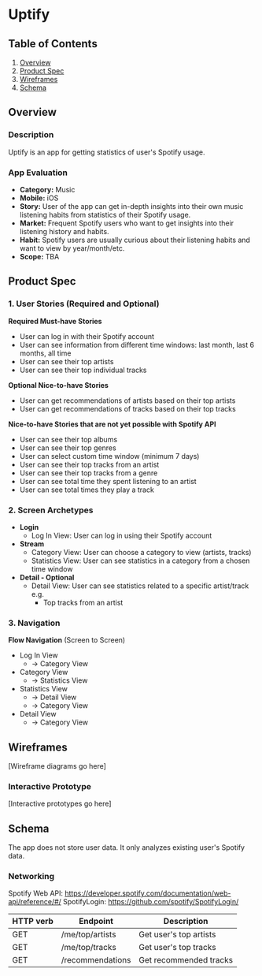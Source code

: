 # Uptify

## Table of Contents
1. [Overview](#Overview)
1. [Product Spec](#Product-Spec)
1. [Wireframes](#Wireframes)
2. [Schema](#Schema)

## Overview
### Description
Uptify is an app for getting statistics of user's Spotify usage.

### App Evaluation
- **Category:** Music
- **Mobile:** iOS
- **Story:** User of the app can get in-depth insights into their own music listening habits from statistics of their Spotify usage.
- **Market:** Frequent Spotify users who want to get insights into their listening history and habits.
- **Habit:** Spotify users are usually curious about their listening habits and want to view by year/month/etc.
- **Scope:** TBA

## Product Spec

### 1. User Stories (Required and Optional)

**Required Must-have Stories**

* User can log in with their Spotify account
* User can see information from different time windows: last month, last 6 months, all time
* User can see their top artists
* User can see their top individual tracks

**Optional Nice-to-have Stories**

* User can get recommendations of artists based on their top artists
* User can get recommendations of tracks based on their top tracks

**Nice-to-have Stories that are not yet possible with Spotify API**

* User can see their top albums
* User can see their top genres
* User can select custom time window (minimum 7 days)
* User can see their top tracks from an artist
* User can see their top tracks from a genre
* User can see total time they spent listening to an artist
* User can see total times they play a track

### 2. Screen Archetypes

* **Login**
   * Log In View: User can log in using their Spotify account
* **Stream**
   * Category View: User can choose a category to view (artists, tracks)
   * Statistics View: User can see statistics in a category from a chosen time window
* **Detail - Optional**
    * Detail View: User can see statistics related to a specific artist/track e.g.
        * Top tracks from an artist

### 3. Navigation

**Flow Navigation** (Screen to Screen)

* Log In View
   * → Category View
* Category View
   * → Statistics View
* Statistics View
    * → Detail View
    * → Category View
* Detail View
    * → Category View

## Wireframes

[Wireframe diagrams go here]

### Interactive Prototype
[Interactive prototypes go here]

## Schema 

The app does not store user data. It only analyzes existing user's Spotify data.

### Networking
Spotify Web API: https://developer.spotify.com/documentation/web-api/reference/#/
SpotifyLogin: https://github.com/spotify/SpotifyLogin/

| HTTP verb | Endpoint | Description |
| - | - | - |
| GET | /me/top/artists | Get user's top artists |
| GET | /me/top/tracks | Get user's top tracks |
| GET | /recommendations | Get recommended tracks |